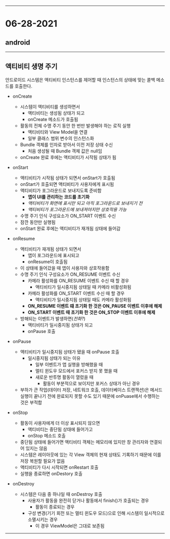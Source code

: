 
---

# 06-28-2021

## android
---
## 액티비티 생명 주기

안드로이드 시스템은 액티비티 인스턴스를 제어할 때 인스턴스의 상태에 맞는 콜백 메소드를 호출한다. 

- onCreate
  - 시스템이 액티비티를 생성하면서
    - 액티비티는 생성됨 상태가 되고
    - onCreate 메소드가 호출됨
  - 활동의 전체 수명 주기 동안 한 번만 발생해야 하는 로직 실행
    - 액티비티와 View Model을 연결
    - 일부 클래스 범위 변수의 인스턴스화
  - Bundle 객체를 인자로 받아서 이전 저장 상태 수신
    - 처음 생성될 때 Bundle 객체 값은 null임
  - onCreate 완료 후에는 액티비티가 시작됨 상태가 됨
- onStart
  - 액티비티가 시작됨 상태가 되면서 onStart가 호출됨
  - onStart가 호출되면 액티비티가 사용자에게 표시됨
  - 액티비티가 포그라운드로 보내지도록 준비함
    - **앱이 UI를 관리하는 코드를 초기화**
    - *액티비티가 화면에 표시만 되고 아직 포그라운드로 보내지기 전* 
    - *액티비티가 포그라운드에 보내져야지만 상호작용 가능*
  - 수명 주기 인식 구성요소가 ON_START 이벤트 수신
  - 잠깐 동안만 실행됨
  - onStart 완료 후에는 액티비티가 재개됨 상태에 들어감
  
- onResume
  - 액티비티가 재개됨 상태가 되면서
    - 앱이 포그라운드에 표시되고
    - onResume이 호출됨
  - 이 상태에 들어갔을 때 앱이 사용자와 상호작용함
  - 수명 주기 인식 구성요소가 ON_RESUME 이벤트 수신
    - 카메라 활성화를 ON_RESUME 이벤트 수신 때 할 경우
      - 액티비티가 일시중지됨 상태일 때 카메라 비활성화됨
    - 카메라 활성화를 ON_START 이벤트 수신 때 할 경우
      - 액티비티가 일시중지됨 상태일 때도 카메라 활성화됨
    - **ON_RESUME 이벤트 떄 초기화 한 것은 ON_PAUSE 이벤트 이후에 해제**
    - **ON_START 이벤트 때 초기화 한 것은 ON_STOP 이벤트 이후에 해제**
  - 방해되는 이벤트가 발생하면(*전화?*)
    - 액티비티가 일시중지됨 상태가 되고
    - onPause 호출
- onPause
  - 액티비티가 일시중지됨 상태가 됐을 때 onPause 호출
    - 일시중지됨 상태가 되는 이유
      - 일부 이벤트가 앱 실행을 방해했을 때
      - 멀티 윈도우 모드에서 포커스 받지 못 했을 때
      - 새로운 반투명 활동이 열렸을 때
        - 활동이 부분적으로 보이지만 포커스 상태가 아닌 경우
  - 부하가 큰 작업(데이터 저장, 네트워크 호출, 데이터베이스 트랜잭션)은 메서드 실행이 끝나기 전에 완료되지 못할 수도 있기 때문에 onPuase에서 수행하는 것은 부적합
- onStop
  - 활동이 사용자에게 더 이상 표시되지 않으면
    - 액티비티는 중단됨 상태에 들어가고
    - onStop 메소드 호출
  - 중단됨 상태에 들어가면 액티비티 객체는 메모리에 있지만 창 관리자와 연결되어 있지는 않음
  - 시스템은 레이아웃에 있는 각 View 객체의 현재 상태도 기록하기 때문에 이를 저장 복원할 필요가 없음
  - 액티비티가 다시 시작되면 onRestart 호출
  - 실행을 종료하면 onDestory 호출

- onDestroy
  - 시스템은 다음 중 하나일 때 onDestroy 호출
    - 사용자가 활동을 완전히 닫거나 활동에서 finish()가 호출되는 경우
      - 활동이 종료되는 경우
    - 구성 변경(기기 회전 또는 멀티 윈도우 모드)으로 인해 시스템이 일시적으로 소멸시키는 경우
      - 이 경우 ViewModel은 그대로 보존됨

---

